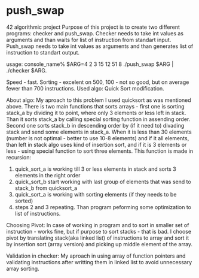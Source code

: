 # push_swap
42 algorithmic project
Purpose of this project is to create two different programs: checker and push_swap.
Checker needs to take int values as arguments and than waits for list of instruction from standart input. 
Push_swap needs to take int values as arguments and than generates list of instruction to standart output.


usage: console_name% $ARG=4 2 3 15 12 51 8 ./push_swap $ARG | ./checker $ARG.

Speed - fast.
Sorting - excelent on 500, 100 - not so good, but on average fewer than 700 instructions.
Used algo: Quick Sort modification. 


About algo:
My aproach to this problem I used quicksort as was mentioned above.
There is two main functions that sorts arrays - first one is sorting stack_a by dividing it to point, where only 3 elements or less left in stack. Than it sorts stack_a by calling special sorting function in assending order.
Second one sorts stack_b in descending order by (if it need to) divading stack and send some elements in stack_a. When it is less than 30 elements (number is not optimal - better to use 10-8 elements) and if it all elements, than left in stack algo uses kind of insertion sort, and if it is 3 elements or less - using special function to sort three elements.
This function is made in recursion:
1) quick_sort_a is working till 3 or less elements in stack and sorts 3 elements in the right order
2) quick_sort_b start working with last group of elements that was send to stack_b from quicksort_a
3) quick_sort_a is working with sorting elements (if they needs to be sorted)
4) steps 2 and 3 repeating.
Than program peforming some optimization to list of instructions.

Choosing Pivot: 
In case of working in program and to sort in smaller set of instruction - works fine, but if purpose to sort stacks - that is bad.
I choose pivot by translating stack(aka linked list) of instructions to array and sort it by insertion sort (array version) and picking up middle element of the array.

Validation in checker:
My aproach in using array of function pointers and validating instructions after writting them in linked list to avoid unnecessary array sorting.
